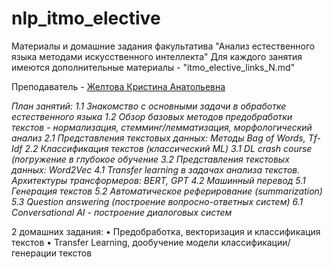 # nlp_itmo_elective
Материалы и домашние задания факультатива "Анализ естественного языка методами искусственного интеллекта"
Для каждого занятия имеются дополнительные материалы - "itmo_elective_links_N.md"

Преподаватель - [Желтова Кристина Анатольевна](https://github.com/pacifikus)

*План занятий:
1.1 Знакомство с основными задачи в обработке естественного языка
1.2 Обзор базовых методов предобработки текстов - нормализация, стемминг/лемматизация, морфологический анализ
2.1 Представления текстовых данных: Методы Bag of Words, Tf-Idf
2.2 Классификация текстов (классический ML)
3.1 DL crash course (погружение в глубокое обучение
3.2 Представления текстовых данных: Word2Vec
4.1 Transfer learning в задачах анализа текстов. Архитектуры трансформеров: BERT, GPT
4.2 Машинный перевод
5.1 Генерация текстов
5.2 Автоматическое реферирование (summarization)
5.3 Question answering (построение вопросно-ответных систем)
6.1 Conversational AI - построение диалоговых систем*

2 домашних задания:
•  Предобработка, векторизация и классификация текстов
• Transfer Learning, дообучение модели классификации/генерации текстов
